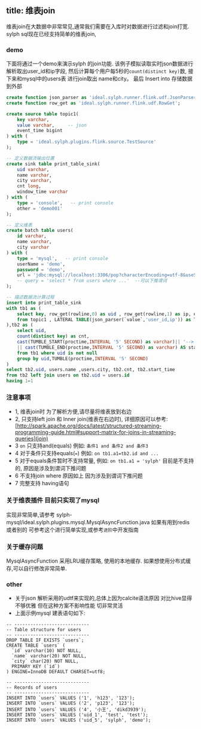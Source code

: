 title: 维表join
---
维表join在大数据中非常常见,通常我们需要在入库时对数据进行过滤和join打宽.
sylph sql现在已经支持简单的维表join,

### demo
下面将通过一个demo来演示sylph 的join功能.
该例子模拟读取实时json数据进行解析取出user_id和ip字段,
然后计算每个用户每5秒的`count(distinct key)`数,
接下来和mysql中的users表 进行join取出 name和city。
最后 Insert into 存储数据到外部
```sql
create function json_parser as 'ideal.sylph.runner.flink.udf.JsonParser';
create function row_get as 'ideal.sylph.runner.flink.udf.RowGet';

create source table topic1(
    key varchar,
    value varchar,     -- json
    event_time bigint
) with (
    type = 'ideal.sylph.plugins.flink.source.TestSource'
);

-- 定义数据流输出位置
create sink table print_table_sink(
    uid varchar,
    name varchar,
    city varchar,
    cnt long,
    window_time varchar
) with (
    type = 'console',   -- print console
    other = 'demo001'
);

-- 定义维表
create batch table users(
    id varchar,
    name varchar,
    city varchar
) with (
    type = 'mysql',   -- print console
    userName = 'demo',
    password = 'demo',
    url = 'jdbc:mysql://localhost:3306/pop?characterEncoding=utf-8&useSSL=false'
    -- query = 'select * from users where ...'  --可以下推谓词
);

-- 描述数据流计算过程
insert into print_table_sink
with tb1 as (
    select key, row_get(rowline,0) as uid , row_get(rowline,1) as ip, event_time, proctime
    from topic1 , LATERAL TABLE(json_parser(`value`,'user_id,ip')) as T(rowline) 
),tb2 as (
    select uid,
    count(distinct key) as cnt,
    cast(TUMBLE_START(proctime,INTERVAL '5' SECOND) as varchar)|| '-->' 
    || cast(TUMBLE_END(proctime,INTERVAL '5' SECOND) as varchar) AS start_time
    from tb1 where uid is not null
    group by uid,TUMBLE(proctime,INTERVAL '5' SECOND)
) 
select tb2.uid, users.name ,users.city, tb2.cnt, tb2.start_time 
from tb2 left join users on tb2.uid = users.id
having 1=1
```
    
### 注意事项
- 1, 维表join时 为了解析方便,请尽量将维表放到右边
- 2, 只支持left join 和 Inner join(维表在右边时), 详细原因可以参考: [http://spark.apache.org/docs/latest/structured-streaming-programming-guide.html#support-matrix-for-joins-in-streaming-queries](join)
- 3  `on` 只支持and(equals) 例如: `条件1 and 条件2 and 条件3`
- 4  对于条件只支持equals(`=`) 例如: `on tb1.a1=tb2.id and ...`
- 5  对于equals条件暂时不支持常量, 例如: `on tb1.a1 = 'sylph'` 目前是不支持的, 原因是涉及到谓词下推问题
- 6  不支持join where 原因如上 因为涉及到谓词下推问题
- 7  完整支持 having语句

### 关于维表插件 目前只实现了mysql
实现非常简单,请参考 sylph-mysql/ideal.sylph.plugins.mysql.MysqlAsyncFunction.java
如果有用到redis或者别的 可参考这个进行简单实现,或参考`进阶`中开发指南

### 关于缓存问题
MysqlAsyncFunction 采用LRU缓存策略, 使用的本地缓存. 如果想使用分布式缓存,可以自行修改非常简单.


### other
- 关于json 解析采用的udtf来实现的,总体上因为calcite语法原因 对比hive显得不够优雅
但在这种方案不影响性能 切非常灵活
- 上面示例mysql 建表语句如下:
```mysql
-- ----------------------------
-- Table structure for users
-- ----------------------------
DROP TABLE IF EXISTS `users`;
CREATE TABLE `users` (
  `id` varchar(10) NOT NULL,
  `name` varchar(20) NOT NULL,
  `city` char(20) NOT NULL,
  PRIMARY KEY (`id`)
) ENGINE=InnoDB DEFAULT CHARSET=utf8;

-- ----------------------------
-- Records of users
-- ----------------------------
INSERT INTO `users` VALUES ('1', 'h123', '123');
INSERT INTO `users` VALUES ('2', 'p123', '123');
INSERT INTO `users` VALUES ('4', '小王', 'dikd3939');
INSERT INTO `users` VALUES ('uid_1', 'test', 'test');
INSERT INTO `users` VALUES ('uid_5', 'sylph', 'demo');
``` 